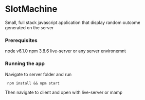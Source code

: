 # SlotMachine

Small, full stack javascript application that display random outcome generated on the server

### Prerequisites

node v6.1.0
npm 3.8.6 
live-server or any server environemnt


### Running the app
Navigate to server folder and run 
```
 npm install && npm start
```

Then navigate to client and open with live-server or mamp 
